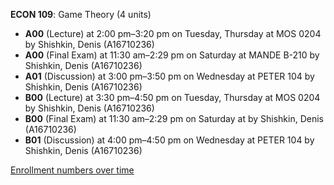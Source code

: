 **ECON 109**: Game Theory (4 units)

- **A00** (Lecture) at 2:00 pm–3:20 pm on Tuesday, Thursday at MOS 0204 by Shishkin, Denis (A16710236)
- **A00** (Final Exam) at 11:30 am–2:29 pm on Saturday at MANDE B-210 by Shishkin, Denis (A16710236)
- **A01** (Discussion) at 3:00 pm–3:50 pm on Wednesday at PETER 104 by Shishkin, Denis (A16710236)
- **B00** (Lecture) at 3:30 pm–4:50 pm on Tuesday, Thursday at MOS 0204 by Shishkin, Denis (A16710236)
- **B00** (Final Exam) at 11:30 am–2:29 pm on Saturday at   by Shishkin, Denis (A16710236)
- **B01** (Discussion) at 4:00 pm–4:50 pm on Wednesday at PETER 104 by Shishkin, Denis (A16710236)

[Enrollment numbers over time](./ECON109.tsv)
